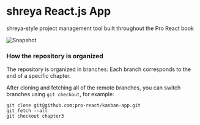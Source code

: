 shreya React.js App
=====================

shreya-style project management tool built throughout the Pro React book

![Snapshot](https://cloud.githubusercontent.com/assets/33676/10969936/76e8f39e-83b2-11e5-8a36-0c5632850711.png)


### How the repository is organized

The repository is organized in branches: Each branch corresponds to the end of a specific chapter.

After cloning and fetching all of the remote branches, you can switch branches using `git checkout`, for example:

```
git clone git@github.com:pro-react/kanban-app.git
git fetch --all
git checkout chapter3
```

